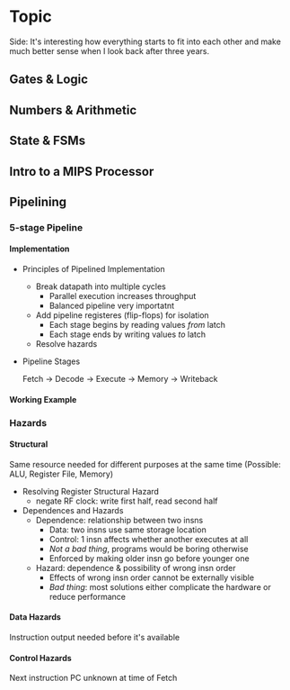 # Topic 

Side: It's interesting how everything starts to fit into each other and make much better sense when I look back after three years. 
## Gates & Logic 
## Numbers & Arithmetic 
## State & FSMs
## Intro to a MIPS Processor 
## Pipelining 
### 5-stage Pipeline
#### Implementation 
- Principles of Pipelined Implementation 
    - Break datapath into multiple cycles 
        - Parallel execution increases throughput 
        - Balanced pipeline very importatnt 
    - Add pipeline registeres (flip-flops) for isolation 
        - Each stage begins by reading values *from* latch 
        - Each stage ends by writing values *to* latch 
    - Resolve hazards 
- Pipeline Stages 
    
    Fetch -> Decode -> Execute -> Memory -> Writeback 
#### Working Example 
### Hazards 
#### Structural 
Same resource needed for different purposes at the same time (Possible: ALU, Register File, Memory)
- Resolving Register Structural Hazard 
    - negate RF clock: write first half, read second half 
- Dependences and Hazards 
    - Dependence: relationship between two insns 
        - Data: two insns use same storage location 
        - Control: 1 insn affects whether another executes at all 
        - *Not a bad thing*, programs would be boring otherwise 
        - Enforced by making older insn go before younger one 
    - Hazard: dependence & possibility of wrong insn order 
         - Effects of wrong insn order cannot be externally visible 
         - *Bad thing*: most solutions either complicate the hardware or reduce performance 
#### Data Hazards 
Instruction output needed before it's available 

#### Control Hazards 
Next instruction PC unknown at time of Fetch 

